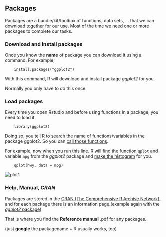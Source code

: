 ## Packages
Packages are a bundle/kit/toolbox of functions, data sets, ... that we can download together for our use. Most of the time we need one or more packages to complete our tasks.

### Download and install packages
Once you know the **name** of package you can download it using a command. For example,

        install.packages("ggplot2")		

With this command, R will download and install package _ggplot2_ for you.

Normally you only have to do this once. 

### Load packages
 
Every time you open Rstudio and before using functions in a package, you need to load it. 

		library(ggplot2)

Doing so, you tell R to search the name of functions/variables in the package ggplot2. So you can [call those functions](Functions_use.md).

For example, now when you run this line. R will find the function `qplot` and variable `mpg` from the _ggplot2_ package and [make the histogram](Plot_histograms.md) for you.

		qplot(hwy, data = mpg)

![plot1](images/packages_1.png)

### Help, Manual, _CRAN_
Packages are stored in the [CRAN (The Comprehensive R Archive Network)](https://cran.r-project.org/index.html), and for each package there is an information page.(example again with the [_ggplot2_ package](https://cran.r-project.org/web/packages/ggplot2/index.html))

That is where you find the **Reference manual** .pdf for any packages.

(just **google** the packagename + R usually works, too)